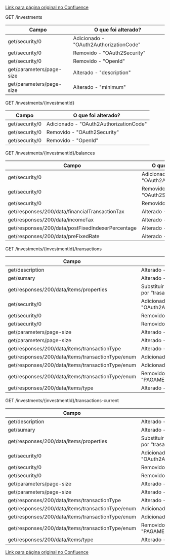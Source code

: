 [Link para página original no Confluence](https://openfinancebrasil.atlassian.net/wiki/spaces/OF/pages/124256419)

GET /investments

| **Campo** | **O que foi alterado?** |
| --- | --- |
| get/security/0 | Adicionado - "OAuth2AuthorizationCode" |
| get/security/0 | Removido - "OAuth2Security" |
| get/security/0 | Removido - "OpenId" |
| get/parameters/page-size | Alterado - "description" |
| get/parameters/page-size | Alterado - "minimum" |

 GET /investments/{investmentId}

| **Campo** | **O que foi alterado?** |
| --- | --- |
| get/security/0 | Adicionado - "OAuth2AuthorizationCode" |
| get/security/0 | Removido - "OAuth2Security" |
| get/security/0 | Removido - "OpenId" |

 GET /investments/{investmentId}/balances

| **Campo** | **O que foi alterado?** |
| --- | --- |
| get/security/0 | Adicionado - "OAuth2AuthorizationCode" |
| get/security/0 | Removido - "OAuth2Security" |
| get/security/0 | Removido - "OpenId" |
| get/responses/200/data/financialTransactionTax | Alterado - "description" |
| get/responses/200/data/incomeTax | Alterado - "description" |
| get/responses/200/data/postFixedIndexerPercentage | Alterado - "description" |
| get/responses/200/data/preFixedRate | Alterado - "description" |

 GET /investments/{investmentId}/transactions

| **Campo** | **O que foi alterado?** |
| --- | --- |
| get/description | Alterado - "description" |
| get/sumary | Alterado - "sumary" |
| get/responses/200/data/items/properties | Substituir termo “typeAdditionalInfo” por “trasactionTypeAdditionalInfo” |
| get/security/0 | Adicionado - "OAuth2AuthorizationCode" |
| get/security/0 | Removido - "OAuth2Security" |
| get/security/0 | Removido - "OpenId" |
| get/parameters/page-size | Alterado - "description" |
| get/parameters/page-size | Alterado - "minimum" |
| get/responses/200/data/items/transactionType | Alterado - "description" |
| get/responses/200/data/items/transactionType/enum | Adicionado - "AMORTIZACAO" |
| get/responses/200/data/items/transactionType/enum | Adicionado - "PAGAMENTO\_JUROS" |
| get/responses/200/data/items/transactionType/enum | Removido - "PAGAMENTO\_JUROS\_AMORTIZACAO" |
| get/responses/200/data/items/type | Alterado - "description" |

 GET /investments/{investmentId}/transactions-current

| **Campo** | **O que foi alterado?** |
| --- | --- |
| get/description | Alterado - "description" |
| get/sumary | Alterado - "sumary" |
| get/responses/200/data/items/properties | Substituir termo “typeAdditionalInfo” por “trasactionTypeAdditionalInfo” |
| get/security/0 | Adicionado - "OAuth2AuthorizationCode" |
| get/security/0 | Removido - "OAuth2Security" |
| get/security/0 | Removido - "OpenId" |
| get/parameters/page-size | Alterado - "description" |
| get/parameters/page-size | Alterado - "minimum" |
| get/responses/200/data/items/transactionType | Alterado - "description" |
| get/responses/200/data/items/transactionType/enum | Adicionado - "AMORTIZACAO" |
| get/responses/200/data/items/transactionType/enum | Adicionado - "PAGAMENTO\_JUROS" |
| get/responses/200/data/items/transactionType/enum | Removido - "PAGAMENTO\_JUROS\_AMORTIZACAO" |
| get/responses/200/data/items/type | Alterado - "description" |

[Link para página original no Confluence](https://openfinancebrasil.atlassian.net/wiki/spaces/OF/pages/124256419)